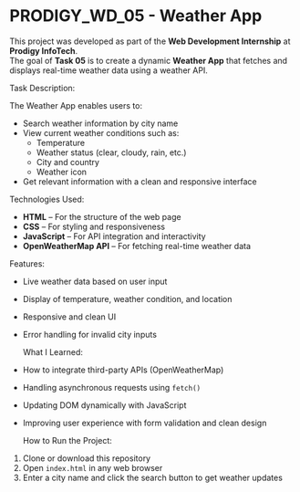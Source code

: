 # PRODIGY_WD_05 - Weather App

This project was developed as part of the **Web Development Internship** at **Prodigy InfoTech**.  
The goal of **Task 05** is to create a dynamic **Weather App** that fetches and displays real-time weather data using a weather API.


Task Description:

The Weather App enables users to:

- Search weather information by city name
- View current weather conditions such as:
  - Temperature
  - Weather status (clear, cloudy, rain, etc.)
  - City and country
  - Weather icon
- Get relevant information with a clean and responsive interface


 Technologies Used:

- **HTML** – For the structure of the web page  
- **CSS** – For styling and responsiveness  
- **JavaScript** – For API integration and interactivity  
- **OpenWeatherMap API** – For fetching real-time weather data


 Features:

- Live weather data based on user input
- Display of temperature, weather condition, and location
- Responsive and clean UI
- Error handling for invalid city inputs



  What I Learned:

- How to integrate third-party APIs (OpenWeatherMap)
- Handling asynchronous requests using `fetch()`
- Updating DOM dynamically with JavaScript
- Improving user experience with form validation and clean design



  How to Run the Project:

1. Clone or download this repository  
2. Open `index.html` in any web browser  
3. Enter a city name and click the search button to get weather updates




